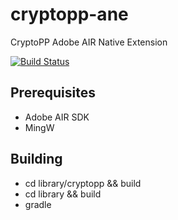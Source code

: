cryptopp-ane
============

CryptoPP Adobe AIR Native Extension

[![Build Status](https://travis-ci.org/vpmedia/cryptopp-ane.png?branch=master)](https://travis-ci.org/vpmedia/cryptopp-ane)

## Prerequisites

* Adobe AIR SDK
* MingW

## Building

* cd library/cryptopp && build
* cd library && build
* gradle